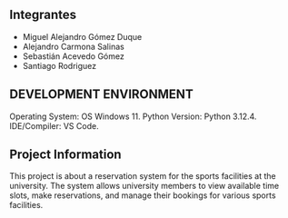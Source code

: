 ## Integrantes
* Miguel Alejandro Gómez Duque
* Alejandro Carmona Salinas
* Sebastián Acevedo Gómez
* Santiago Rodriguez 

## DEVELOPMENT ENVIRONMENT
Operating System: OS Windows 11. 
Python Version: Python 3.12.4.
IDE/Compiler:  VS Code. 

## Project Information
This project is about a reservation system for the sports facilities at 
the university. The system allows university members to view available time 
slots, make reservations, and manage their bookings for various sports facilities.